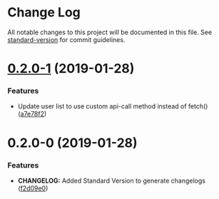 # Change Log

All notable changes to this project will be documented in this file. See [standard-version](https://github.com/conventional-changelog/standard-version) for commit guidelines.

<a name="0.2.0-1"></a>
# [0.2.0-1](https://github.com/willvincent/mny-ui/compare/v0.2.0-0...v0.2.0-1) (2019-01-28)


### Features

* Update user list to use custom api-call method instead of fetch() ([a7e78f2](https://github.com/willvincent/mny-ui/commit/a7e78f2))



<a name="0.2.0-0"></a>
# 0.2.0-0 (2019-01-28)


### Features

* **CHANGELOG:** Added Standard Version to generate changelogs ([f2d09e0](https://github.com/willvincent/mny-ui/commit/f2d09e0))
